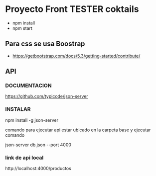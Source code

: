 # Proyecto Front TESTER coktails

- npm install
- npm start

## Para css se usa Boostrap
- https://getbootstrap.com/docs/5.3/getting-started/contribute/

## API

### DOCUMENTACION
https://github.com/typicode/json-server

### INSTALAR 

npm install -g json-server

comando para ejecutar api estar ubicado en la carpeta base y ejecutar comando

json-server db.json --port 4000

### link de api local

http://localhost:4000/productos
